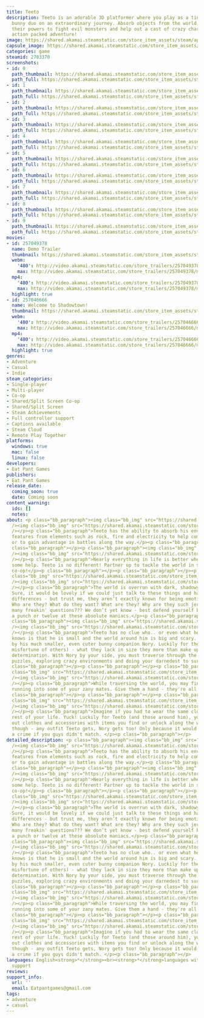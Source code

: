 ```yaml
---
title: Teeto
description: Teeto is an adorable 3D platformer where you play as a tiny blob and
  bunny duo on an extraordinary journey. Absorb objects from the world, harnessing
  their powers to fight evil monsters and help out a cast of crazy characters in an
  action packed adventure!
image: https://shared.akamai.steamstatic.com/store_item_assets/steam/apps/2783370/header.jpg?t=1732469560
capsule_image: https://shared.akamai.steamstatic.com/store_item_assets/steam/apps/2783370/5fd0a4706d79e9c951838b00d4e5123598296680/capsule_231x87.jpg?t=1732469560
categories: game
steamid: 2783370
screenshots:
- id: 0
  path_thumbnail: https://shared.akamai.steamstatic.com/store_item_assets/steam/apps/2783370/ss_8f29939423f4346110213599c4f7fd1e051004f2.600x338.jpg?t=1732469560
  path_full: https://shared.akamai.steamstatic.com/store_item_assets/steam/apps/2783370/ss_8f29939423f4346110213599c4f7fd1e051004f2.1920x1080.jpg?t=1732469560
- id: 1
  path_thumbnail: https://shared.akamai.steamstatic.com/store_item_assets/steam/apps/2783370/ss_03dd974dc401ebad6d033783ce913d24a1bd140e.600x338.jpg?t=1732469560
  path_full: https://shared.akamai.steamstatic.com/store_item_assets/steam/apps/2783370/ss_03dd974dc401ebad6d033783ce913d24a1bd140e.1920x1080.jpg?t=1732469560
- id: 2
  path_thumbnail: https://shared.akamai.steamstatic.com/store_item_assets/steam/apps/2783370/ss_5b93822efd7ec9823106b69ed1a42f76b9b3bb5a.600x338.jpg?t=1732469560
  path_full: https://shared.akamai.steamstatic.com/store_item_assets/steam/apps/2783370/ss_5b93822efd7ec9823106b69ed1a42f76b9b3bb5a.1920x1080.jpg?t=1732469560
- id: 3
  path_thumbnail: https://shared.akamai.steamstatic.com/store_item_assets/steam/apps/2783370/ss_3fa71cbddd7551a05a7ef0532dc41c1434d7523b.600x338.jpg?t=1732469560
  path_full: https://shared.akamai.steamstatic.com/store_item_assets/steam/apps/2783370/ss_3fa71cbddd7551a05a7ef0532dc41c1434d7523b.1920x1080.jpg?t=1732469560
- id: 4
  path_thumbnail: https://shared.akamai.steamstatic.com/store_item_assets/steam/apps/2783370/ss_e91f49440d7668a50e413676c7d7afdcade9fab3.600x338.jpg?t=1732469560
  path_full: https://shared.akamai.steamstatic.com/store_item_assets/steam/apps/2783370/ss_e91f49440d7668a50e413676c7d7afdcade9fab3.1920x1080.jpg?t=1732469560
- id: 5
  path_thumbnail: https://shared.akamai.steamstatic.com/store_item_assets/steam/apps/2783370/ss_3c8f5eb4fe88bf757b1d6469d69e75ef2865e91a.600x338.jpg?t=1732469560
  path_full: https://shared.akamai.steamstatic.com/store_item_assets/steam/apps/2783370/ss_3c8f5eb4fe88bf757b1d6469d69e75ef2865e91a.1920x1080.jpg?t=1732469560
- id: 6
  path_thumbnail: https://shared.akamai.steamstatic.com/store_item_assets/steam/apps/2783370/ss_5babda607e1c393a46ff913fe1ffd3e8a9438465.600x338.jpg?t=1732469560
  path_full: https://shared.akamai.steamstatic.com/store_item_assets/steam/apps/2783370/ss_5babda607e1c393a46ff913fe1ffd3e8a9438465.1920x1080.jpg?t=1732469560
- id: 7
  path_thumbnail: https://shared.akamai.steamstatic.com/store_item_assets/steam/apps/2783370/ss_55c2affe8cb468e5eea649b173769967cffdc842.600x338.jpg?t=1732469560
  path_full: https://shared.akamai.steamstatic.com/store_item_assets/steam/apps/2783370/ss_55c2affe8cb468e5eea649b173769967cffdc842.1920x1080.jpg?t=1732469560
- id: 8
  path_thumbnail: https://shared.akamai.steamstatic.com/store_item_assets/steam/apps/2783370/ss_371d0b84f880fc226e1b0fcf1c79be724f56599c.600x338.jpg?t=1732469560
  path_full: https://shared.akamai.steamstatic.com/store_item_assets/steam/apps/2783370/ss_371d0b84f880fc226e1b0fcf1c79be724f56599c.1920x1080.jpg?t=1732469560
- id: 9
  path_thumbnail: https://shared.akamai.steamstatic.com/store_item_assets/steam/apps/2783370/ss_ee297a350cd3444c47c4e41bbb5c4448bdf1fcb7.600x338.jpg?t=1732469560
  path_full: https://shared.akamai.steamstatic.com/store_item_assets/steam/apps/2783370/ss_ee297a350cd3444c47c4e41bbb5c4448bdf1fcb7.1920x1080.jpg?t=1732469560
movies:
- id: 257049378
  name: Demo Trailer
  thumbnail: https://shared.akamai.steamstatic.com/store_item_assets/steam/apps/257049378/9145f3b92bb91cb5e0a00dac588c4b1b13b91ffe/movie_600x337.jpg?t=1732068749
  webm:
    '480': http://video.akamai.steamstatic.com/store_trailers/257049378/movie480_vp9.webm?t=1732068749
    max: http://video.akamai.steamstatic.com/store_trailers/257049378/movie_max_vp9.webm?t=1732068749
  mp4:
    '480': http://video.akamai.steamstatic.com/store_trailers/257049378/movie480.mp4?t=1732068749
    max: http://video.akamai.steamstatic.com/store_trailers/257049378/movie_max.mp4?t=1732068749
  highlight: true
- id: 257046666
  name: Welcome to Shadowtown!
  thumbnail: https://shared.akamai.steamstatic.com/store_item_assets/steam/apps/257046666/movie.293x165.jpg?t=1723777280
  webm:
    '480': http://video.akamai.steamstatic.com/store_trailers/257046666/movie480_vp9.webm?t=1723777280
    max: http://video.akamai.steamstatic.com/store_trailers/257046666/movie_max_vp9.webm?t=1723777280
  mp4:
    '480': http://video.akamai.steamstatic.com/store_trailers/257046666/movie480.mp4?t=1723777280
    max: http://video.akamai.steamstatic.com/store_trailers/257046666/movie_max.mp4?t=1723777280
  highlight: true
genres:
- Adventure
- Casual
- Indie
steam_categories:
- Single-player
- Multi-player
- Co-op
- Shared/Split Screen Co-op
- Shared/Split Screen
- Steam Achievements
- Full controller support
- Captions available
- Steam Cloud
- Remote Play Together
platforms:
  windows: true
  mac: false
  linux: false
developers:
- Eat Pant Games
publishers:
- Eat Pant Games
release_date:
  coming_soon: true
  date: Coming soon
content_warning:
  ids: []
  notes:
about: <p class="bb_paragraph"><img class="bb_img" src="https://shared.akamai.steamstatic.com/store_item_assets/steam/apps/2783370/extras/Title_absorb.png?t=1732469560"
  /><img class="bb_img" src="https://shared.akamai.steamstatic.com/store_item_assets/steam/apps/2783370/extras/Gif_Absorb.gif?t=1732469560"
  /></p><p class="bb_paragraph">Teeto has the ability to absorb his environment, embracing
  features from elements such as rock, fire and electricity to help complete challenges
  or to gain advantage in battles along the way.</p><p class="bb_paragraph"></p><p
  class="bb_paragraph"></p><p class="bb_paragraph"><img class="bb_img" src="https://shared.akamai.steamstatic.com/store_item_assets/steam/apps/2783370/extras/Title_coop.png?t=1732469560"
  /><img class="bb_img" src="https://shared.akamai.steamstatic.com/store_item_assets/steam/apps/2783370/extras/Gif_Coop.gif?t=1732469560"
  /></p><p class="bb_paragraph">Nearly everything in life is better when you've got
  some help. Teeto is no different! Partner up to tackle the world in split screen
  co-op!</p><p class="bb_paragraph"></p><p class="bb_paragraph"></p><p class="bb_paragraph"><img
  class="bb_img" src="https://shared.akamai.steamstatic.com/store_item_assets/steam/apps/2783370/extras/Title_shadows.png?t=1732469560"
  /><img class="bb_img" src="https://shared.akamai.steamstatic.com/store_item_assets/steam/apps/2783370/extras/Gif_Shadows.gif?t=1732469560"
  /></p><p class="bb_paragraph">The world is overrun with dark, shadowy monsters.
  Sure, it would be lovely if we could just talk to these things and hash out our
  differences - but trust me, they aren’t exactly known for being emotionally reasonable.
  Who are they? What do they want? What are they? Why are they such jerks? Why so
  many freakin' questions??? We don’t yet know - best defend yourself by throwing
  a punch or twelve at these absolute maniacs.</p><p class="bb_paragraph"></p><p class="bb_paragraph"></p><p
  class="bb_paragraph"><img class="bb_img" src="https://shared.akamai.steamstatic.com/store_item_assets/steam/apps/2783370/extras/Title_world.png?t=1732469560"
  /><img class="bb_img" src="https://shared.akamai.steamstatic.com/store_item_assets/steam/apps/2783370/extras/Gif_World.gif?t=1732469560"
  /></p><p class="bb_paragraph">Teeto has no clue who.. or even what he is. All he
  knows is that he is small and the world around him is big and scary. Teeto is joined
  by his much smaller, even cuter bunny companion Nory. Luckily for them (and to the
  misfortune of others) - what they lack in size they more than make up for in reckless
  determination. With Nory by your side, you must traverse through the unknown - solving
  puzzles, exploring crazy environments and doing your darnedest to survive.</p><p
  class="bb_paragraph"></p><p class="bb_paragraph"></p><p class="bb_paragraph"><img
  class="bb_img" src="https://shared.akamai.steamstatic.com/store_item_assets/steam/apps/2783370/extras/Title_friends.png?t=1732469560"
  /><img class="bb_img" src="https://shared.akamai.steamstatic.com/store_item_assets/steam/apps/2783370/extras/Gif_Friends.gif?t=1732469560"
  /></p><p class="bb_paragraph">While traversing the world, you may find yourself
  running into some of your zany mates. Give them a hand - they're all utterly hopeless!</p><p
  class="bb_paragraph"></p><p class="bb_paragraph"></p><p class="bb_paragraph"><img
  class="bb_img" src="https://shared.akamai.steamstatic.com/store_item_assets/steam/apps/2783370/extras/Title_outfits.png?t=1732469560"
  /><img class="bb_img" src="https://shared.akamai.steamstatic.com/store_item_assets/steam/apps/2783370/extras/Gif_Outfits.gif?t=1732469560"
  /></p><p class="bb_paragraph">Imagine if you had to wear the same clothes for the
  rest of your life. Yuck! Luckily for Teeto (and those around him), you can swap
  out clothes and accessories with items you find or unlock along the way. Don't worry
  though - any outfit Teeto gets, Nory gets too! Only because it would totally be
  a crime if you guys didn't match. </p><p class="bb_paragraph"></p>
detailed_description: <p class="bb_paragraph"><img class="bb_img" src="https://shared.akamai.steamstatic.com/store_item_assets/steam/apps/2783370/extras/Title_absorb.png?t=1732469560"
  /><img class="bb_img" src="https://shared.akamai.steamstatic.com/store_item_assets/steam/apps/2783370/extras/Gif_Absorb.gif?t=1732469560"
  /></p><p class="bb_paragraph">Teeto has the ability to absorb his environment, embracing
  features from elements such as rock, fire and electricity to help complete challenges
  or to gain advantage in battles along the way.</p><p class="bb_paragraph"></p><p
  class="bb_paragraph"></p><p class="bb_paragraph"><img class="bb_img" src="https://shared.akamai.steamstatic.com/store_item_assets/steam/apps/2783370/extras/Title_coop.png?t=1732469560"
  /><img class="bb_img" src="https://shared.akamai.steamstatic.com/store_item_assets/steam/apps/2783370/extras/Gif_Coop.gif?t=1732469560"
  /></p><p class="bb_paragraph">Nearly everything in life is better when you've got
  some help. Teeto is no different! Partner up to tackle the world in split screen
  co-op!</p><p class="bb_paragraph"></p><p class="bb_paragraph"></p><p class="bb_paragraph"><img
  class="bb_img" src="https://shared.akamai.steamstatic.com/store_item_assets/steam/apps/2783370/extras/Title_shadows.png?t=1732469560"
  /><img class="bb_img" src="https://shared.akamai.steamstatic.com/store_item_assets/steam/apps/2783370/extras/Gif_Shadows.gif?t=1732469560"
  /></p><p class="bb_paragraph">The world is overrun with dark, shadowy monsters.
  Sure, it would be lovely if we could just talk to these things and hash out our
  differences - but trust me, they aren’t exactly known for being emotionally reasonable.
  Who are they? What do they want? What are they? Why are they such jerks? Why so
  many freakin' questions??? We don’t yet know - best defend yourself by throwing
  a punch or twelve at these absolute maniacs.</p><p class="bb_paragraph"></p><p class="bb_paragraph"></p><p
  class="bb_paragraph"><img class="bb_img" src="https://shared.akamai.steamstatic.com/store_item_assets/steam/apps/2783370/extras/Title_world.png?t=1732469560"
  /><img class="bb_img" src="https://shared.akamai.steamstatic.com/store_item_assets/steam/apps/2783370/extras/Gif_World.gif?t=1732469560"
  /></p><p class="bb_paragraph">Teeto has no clue who.. or even what he is. All he
  knows is that he is small and the world around him is big and scary. Teeto is joined
  by his much smaller, even cuter bunny companion Nory. Luckily for them (and to the
  misfortune of others) - what they lack in size they more than make up for in reckless
  determination. With Nory by your side, you must traverse through the unknown - solving
  puzzles, exploring crazy environments and doing your darnedest to survive.</p><p
  class="bb_paragraph"></p><p class="bb_paragraph"></p><p class="bb_paragraph"><img
  class="bb_img" src="https://shared.akamai.steamstatic.com/store_item_assets/steam/apps/2783370/extras/Title_friends.png?t=1732469560"
  /><img class="bb_img" src="https://shared.akamai.steamstatic.com/store_item_assets/steam/apps/2783370/extras/Gif_Friends.gif?t=1732469560"
  /></p><p class="bb_paragraph">While traversing the world, you may find yourself
  running into some of your zany mates. Give them a hand - they're all utterly hopeless!</p><p
  class="bb_paragraph"></p><p class="bb_paragraph"></p><p class="bb_paragraph"><img
  class="bb_img" src="https://shared.akamai.steamstatic.com/store_item_assets/steam/apps/2783370/extras/Title_outfits.png?t=1732469560"
  /><img class="bb_img" src="https://shared.akamai.steamstatic.com/store_item_assets/steam/apps/2783370/extras/Gif_Outfits.gif?t=1732469560"
  /></p><p class="bb_paragraph">Imagine if you had to wear the same clothes for the
  rest of your life. Yuck! Luckily for Teeto (and those around him), you can swap
  out clothes and accessories with items you find or unlock along the way. Don't worry
  though - any outfit Teeto gets, Nory gets too! Only because it would totally be
  a crime if you guys didn't match. </p><p class="bb_paragraph"></p>
languages: English<strong>*</strong><br><strong>*</strong>languages with full audio
  support
reviews:
support_info:
  url: ''
  email: Eatpantgames@gmail.com
tags:
- adventure
- casual
---
```


